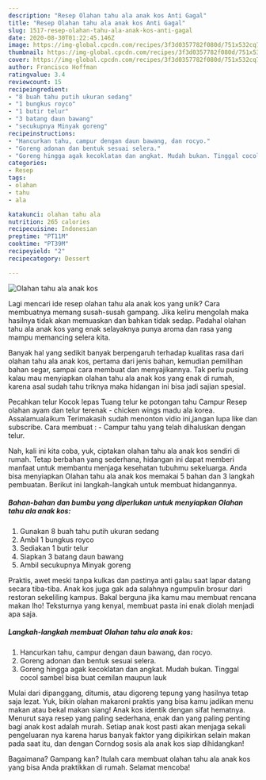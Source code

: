 ```yaml
---
description: "Resep Olahan tahu ala anak kos Anti Gagal"
title: "Resep Olahan tahu ala anak kos Anti Gagal"
slug: 1517-resep-olahan-tahu-ala-anak-kos-anti-gagal
date: 2020-08-30T01:22:45.146Z
image: https://img-global.cpcdn.com/recipes/3f3d0357782f080d/751x532cq70/olahan-tahu-ala-anak-kos-foto-resep-utama.jpg
thumbnail: https://img-global.cpcdn.com/recipes/3f3d0357782f080d/751x532cq70/olahan-tahu-ala-anak-kos-foto-resep-utama.jpg
cover: https://img-global.cpcdn.com/recipes/3f3d0357782f080d/751x532cq70/olahan-tahu-ala-anak-kos-foto-resep-utama.jpg
author: Francisco Hoffman
ratingvalue: 3.4
reviewcount: 15
recipeingredient:
- "8 buah tahu putih ukuran sedang"
- "1 bungkus royco"
- "1 butir telur"
- "3 batang daun bawang"
- "secukupnya Minyak goreng"
recipeinstructions:
- "Hancurkan tahu, campur dengan daun bawang, dan rocyo."
- "Goreng adonan dan bentuk sesuai selera."
- "Goreng hingga agak kecoklatan dan angkat. Mudah bukan. Tinggal cocol sambel bisa buat cemilan maupun lauk"
categories:
- Resep
tags:
- olahan
- tahu
- ala

katakunci: olahan tahu ala 
nutrition: 265 calories
recipecuisine: Indonesian
preptime: "PT11M"
cooktime: "PT39M"
recipeyield: "2"
recipecategory: Dessert

---
```



![Olahan tahu ala anak kos](https://img-global.cpcdn.com/recipes/3f3d0357782f080d/751x532cq70/olahan-tahu-ala-anak-kos-foto-resep-utama.jpg)

Lagi mencari ide resep olahan tahu ala anak kos yang unik? Cara membuatnya memang susah-susah gampang. Jika keliru mengolah maka hasilnya tidak akan memuaskan dan bahkan tidak sedap. Padahal olahan tahu ala anak kos yang enak selayaknya punya aroma dan rasa yang mampu memancing selera kita.

Banyak hal yang sedikit banyak berpengaruh terhadap kualitas rasa dari olahan tahu ala anak kos, pertama dari jenis bahan, kemudian pemilihan bahan segar, sampai cara membuat dan menyajikannya. Tak perlu pusing kalau mau menyiapkan olahan tahu ala anak kos yang enak di rumah, karena asal sudah tahu triknya maka hidangan ini bisa jadi sajian spesial.

Pecahkan telur Kocok lepas Tuang telur ke potongan tahu Campur Resep olahan ayam dan telur terenak - chicken wings madu ala korea. Assalamualaikum Terimakasih sudah menonton vidio ini,jangan lupa like dan subscribe. Cara membuat : - Campur tahu yang telah dihaluskan dengan telur.


Nah, kali ini kita coba, yuk, ciptakan olahan tahu ala anak kos sendiri di rumah. Tetap berbahan yang sederhana, hidangan ini dapat memberi manfaat untuk membantu menjaga kesehatan tubuhmu sekeluarga. Anda bisa menyiapkan Olahan tahu ala anak kos memakai 5 bahan dan 3 langkah pembuatan. Berikut ini langkah-langkah untuk membuat hidangannya.

<!--inarticleads1-->

##### Bahan-bahan dan bumbu yang diperlukan untuk menyiapkan Olahan tahu ala anak kos:

1. Gunakan 8 buah tahu putih ukuran sedang
1. Ambil 1 bungkus royco
1. Sediakan 1 butir telur
1. Siapkan 3 batang daun bawang
1. Ambil secukupnya Minyak goreng


Praktis, awet meski tanpa kulkas dan pastinya anti galau saat lapar datang secara tiba-tiba. Anak kos juga gak ada salahnya ngumpulin brosur dari restoran sekeliling kampus. Bakal berguna jika kamu mau membuat rencana makan lho! Teksturnya yang kenyal, membuat pasta ini enak diolah menjadi apa saja. 

<!--inarticleads2-->

##### Langkah-langkah membuat Olahan tahu ala anak kos:

1. Hancurkan tahu, campur dengan daun bawang, dan rocyo.
1. Goreng adonan dan bentuk sesuai selera.
1. Goreng hingga agak kecoklatan dan angkat. Mudah bukan. Tinggal cocol sambel bisa buat cemilan maupun lauk


Mulai dari dipanggang, ditumis, atau digoreng tepung yang hasilnya tetap saja lezat. Yuk, bikin olahan makaroni praktis yang bisa kamu jadikan menu makan atau bekal makan siang! Anak kos identik dengan sifat hematnya. Menurut saya resep yang paling sederhana, enak dan yang paling penting bagi anak kost adalah murah. Setiap anak kost pasti akan menjaga sekali pengeluaran nya karena harus banyak faktor yang dipikirkan selain makan pada saat itu, dan dengan Corndog sosis ala anak kos siap dihidangkan! 

Bagaimana? Gampang kan? Itulah cara membuat olahan tahu ala anak kos yang bisa Anda praktikkan di rumah. Selamat mencoba!
